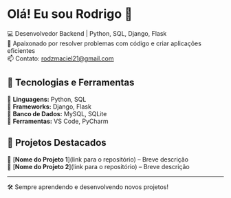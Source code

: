 # Olá! Eu sou Rodrigo 👋

💻 Desenvolvedor Backend | Python, SQL, Django, Flask  
🚀 Apaixonado por resolver problemas com código e criar aplicações eficientes  
📫 Contato: rodzmaciel21@gmail.com

## 🔧 Tecnologias e Ferramentas  
🔹 **Linguagens:** Python, SQL  
🔹 **Frameworks:** Django, Flask  
🔹 **Banco de Dados:** MySQL, SQLite  
🔹 **Ferramentas:** VS Code, PyCharm  

## 📌 Projetos Destacados  
🔹 [**Nome do Projeto 1**](link para o repositório) – Breve descrição  
🔹 [**Nome do Projeto 2**](link para o repositório) – Breve descrição  

---
🛠 Sempre aprendendo e desenvolvendo novos projetos!
